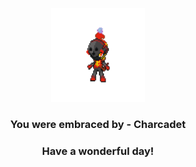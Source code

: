 <p align="center">
    <img src="https://raw.githubusercontent.com/PokeAPI/sprites/master/sprites/pokemon/935.png" width="150" height="150">
</p>
<h3 align="center">You were embraced by - <b>Charcadet</b></h3>
<h3 align="center">Have a wonderful day!</h3>
